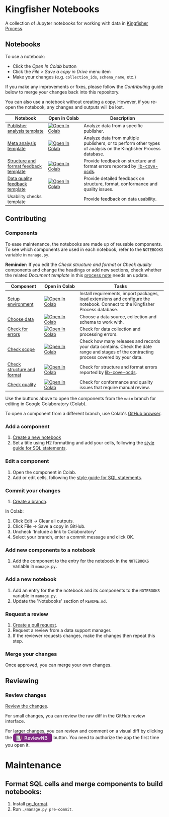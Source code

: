# Kingfisher Notebooks

A collection of Jupyter notebooks for working with data in [Kingfisher Process](https://kingfisher-process.readthedocs.io/en/latest/).

## Notebooks

To use a notebook:

* Click the *Open In Colab* button
* Click the *File > Save a copy in Drive* menu item
* Make your changes (e.g. `collection_ids`, `schema_name`, etc.)

If you make any improvements or fixes, please follow the *Contributing* guide below to merge your changes back into this repository.

You can also use a notebook without creating a copy. However, if you re-open the notebook, any changes and outputs will be lost.

Notebook | Open in Colab | Description
-- | -- | --
[Publisher analysis template](https://github.com/open-contracting/notebooks-ocds/blob/main/publisher_analysis_template.ipynb) | [![Open In Colab](https://colab.research.google.com/assets/colab-badge.svg)](https://colab.research.google.com/github/open-contracting/notebooks-ocds/blob/main/publisher_analysis_template.ipynb) | Analyze data from a specific publisher.
[Meta analysis template](https://github.com/open-contracting/notebooks-ocds/blob/main/meta_analysis_template.ipynb) | [![Open In Colab](https://colab.research.google.com/assets/colab-badge.svg)](https://colab.research.google.com/github/open-contracting/notebooks-ocds/blob/main/meta_analysis_template.ipynb) | Analyze data from multiple publishers, or to perform other types of analysis on the Kingfisher Process database.
[Structure and format feedback template](https://github.com/open-contracting/notebooks-ocds/blob/main/structure_and_format_feedback_template.ipynb) | [![Open In Colab](https://colab.research.google.com/assets/colab-badge.svg)](https://colab.research.google.com/github/open-contracting/notebooks-ocds/blob/main/structure_and_format_feedback_template.ipynb) | Provide feedback on structure and format errors reported by [lib-cove-ocds](https://github.com/open-contracting/lib-cove-ocds).
[Data quality feedback template](https://github.com/open-contracting/notebooks-ocds/blob/main/data_quality_feedback_template.ipynb) | [![Open In Colab](https://colab.research.google.com/assets/colab-badge.svg)](https://colab.research.google.com/github/open-contracting/notebooks-ocds/blob/main/data_quality_feedback_template.ipynb) | Provide detailed feedback on structure, format, conformance and quality issues.
Usability checks template | | Provide feedback on data usability.

## Contributing

### Components

To ease maintenance, the notebooks are made up of reusable components. To see which components are used in each notebook, refer to the `NOTEBOOKS` variable in `manage.py`.

**Reminder:** If you edit the *Check structure and format* or *Check quality* components and change the headings or add new sections, check whether the related *Document template* in this [process note](https://docs.google.com/document/d/1_k7eA2rI-k5EH8VESkVAB73wa_qrpplL-7dKgMLTGZc/edit) needs an update.

Component | Open in Colab | Tasks
-- | -- | --
[Setup environment](https://github.com/open-contracting/kingfisher_notebook_components/blob/main/setup_environment.ipynb) | [![Open In Colab](https://colab.research.google.com/assets/colab-badge.svg)](https://colab.research.google.com/github/open-contracting/kingfisher_notebook_components/blob/main/setup_environment.ipynb) | Install requirements, import packages, load extensions and configure the notebook. Connect to the Kingfisher Process database.
[Choose data](https://github.com/open-contracting/kingfisher_notebook_components/blob/main/choose_data.ipynb) | [![Open In Colab](https://colab.research.google.com/assets/colab-badge.svg)](https://colab.research.google.com/github/open-contracting/kingfisher_notebook_components/blob/main/choose_data.ipynb) | Choose a data source, collection and schema to work with.
[Check for errors](https://github.com/open-contracting/kingfisher_notebook_components/blob/main/check_for_errors.ipynb) | [![Open In Colab](https://colab.research.google.com/assets/colab-badge.svg)](https://colab.research.google.com/github/open-contracting/kingfisher_notebook_components/blob/main/check_for_errors.ipynb) | Check for data collection and processing errors.
[Check scope](https://github.com/open-contracting/kingfisher_notebook_components/blob/main/check_scope.ipynb) | [![Open In Colab](https://colab.research.google.com/assets/colab-badge.svg)](https://colab.research.google.com/github/open-contracting/kingfisher_notebook_components/blob/main/check_scope.ipynb) | Check how many releases and records your data contains. Check the date range and stages of the contracting process covered by your data.
[Check structure and format](https://github.com/open-contracting/kingfisher_notebook_components/blob/main/check_structure_and_format.ipynb) | [![Open In Colab](https://colab.research.google.com/assets/colab-badge.svg)](https://colab.research.google.com/github/open-contracting/kingfisher_notebook_components/blob/main/check_structure_and_format.ipynb) | Check for structure and format errors reported by [lib-cove-ocds](https://github.com/open-contracting/lib-cove-ocds).
[Check quality](https://github.com/open-contracting/kingfisher_notebook_components/blob/main/check_data_quality.ipynb) | [![Open In Colab](https://colab.research.google.com/assets/colab-badge.svg)](https://colab.research.google.com/github/open-contracting/kingfisher_notebook_components/blob/main/check_data_quality.ipynb) | Check for conformance and quality issues that require manual review.

Use the buttons above to open the components from the `main` branch for editing in Google Colaboratory (Colab).

To open a component from a different branch, use Colab's [GitHub browser](https://colab.research.google.com/github/open-contracting/kingfisher_notebook_components/).

### Add a component

1. [Create a new notebook](https://colab.research.google.com/#create=true)
2. Set a title using H2 formatting and add your cells, following the [style guide for SQL statements](https://ocp-software-handbook.readthedocs.io/en/latest/services/postgresql.html#sql-statements).

### Edit a component

1. Open the component in Colab.
2. Add or edit cells, following the [style guide for SQL statements](https://ocp-software-handbook.readthedocs.io/en/latest/services/postgresql.html#sql-statements).

### Commit your changes

1. [Create a branch](https://docs.github.com/en/pull-requests/collaborating-with-pull-requests/proposing-changes-to-your-work-with-pull-requests/creating-and-deleting-branches-within-your-repository#creating-a-branch).

In Colab:

1. Click Edit -> Clear all outputs.
1. Click File -> Save a copy in GitHub.
1. Uncheck 'Include a link to Colaboratory'
1. Select your branch, enter a commit message and click OK.

### Add new components to a notebook

1. Add the component to the entry for the notebook in the `NOTEBOOKS` variable in `manage.py`.

### Add a new notebook

1. Add an entry for the the notebook and its components to the `NOTEBOOKS` variable in `manage.py`.
4. Update the 'Notebooks' section of `README.md`.

### Request a review

1. [Create a pull request](https://docs.github.com/en/pull-requests/collaborating-with-pull-requests/proposing-changes-to-your-work-with-pull-requests/creating-a-pull-request).
2. Request a review from a data support manager.
3. If the reviewer requests changes, make the changes then repeat this step.

### Merge your changes

Once approved, you can merge your own changes.

## Reviewing

### Review changes

[Review the changes](https://docs.github.com/en/pull-requests/collaborating-with-pull-requests/reviewing-changes-in-pull-requests/reviewing-proposed-changes-in-a-pull-request).

For small changes, you can review the raw diff in the GitHub review interface.

For larger changes, you can review and comment on a visual diff by clicking the <img align="absmiddle"  alt="ReviewNB" height="28" class="BotMessageButtonImage" src="https://raw.githubusercontent.com/ReviewNB/support/master/images/button_reviewnb.png"/> button. You need to authorize the app the first time you open it.

# Maintenance

## Format SQL cells and merge components to build notebooks:

1. Install [pg_format](https://github.com/darold/pgFormatter).
2. Run `./manage.py pre-commit`.
